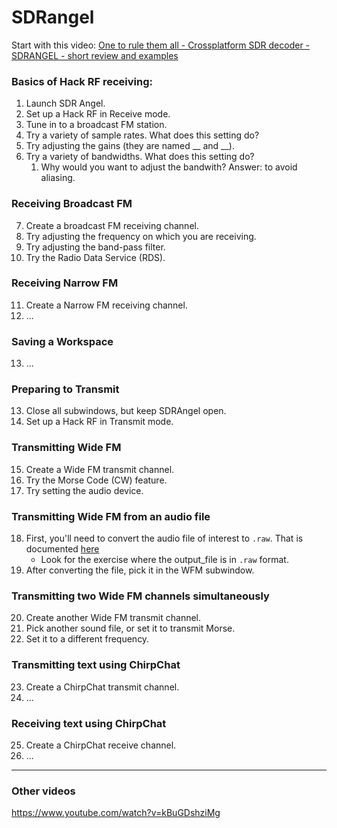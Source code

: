 # SDRangel

Start with this video: [One to rule them all - Crossplatform SDR decoder - SDRANGEL - short review and examples](https://www.youtube.com/watch?v=zrhBcy8L-dA)

### Basics of Hack RF receiving:

1. Launch SDR Angel.
2. Set up a Hack RF in Receive mode.
3. Tune in to a broadcast FM station.
4. Try a variety of sample rates. What does this setting do?
5. Try adjusting the gains (they are named __ and __).
6. Try a variety of bandwidths. What does this setting do?
    1. Why would you want to adjust the bandwith? Answer: to avoid aliasing.

### Receiving Broadcast FM
7. Create a broadcast FM receiving channel.
8. Try adjusting the frequency on which you are receiving.
9. Try adjusting the band-pass filter.
10. Try the Radio Data Service (RDS).

### Receiving Narrow FM
11. Create a Narrow FM receiving channel.
12. ...

### Saving a Workspace
13. ...

### Preparing to Transmit
13. Close all subwindows, but keep SDRAngel open.
14. Set up a Hack RF in Transmit mode.

### Transmitting Wide FM
15. Create a Wide FM transmit channel.
16. Try the Morse Code (CW) feature.
17. Try setting the audio device.

### Transmitting Wide FM from an audio file
18. First, you'll need to convert the audio file of interest to `.raw`. That is documented [here](https://github.com/python-can-define-radio/python-course/blob/main/classroom_activities/Ch03_Misc_examples/soundFile.md)
    - Look for the exercise where the output_file is in `.raw` format.
20. After converting the file, pick it in the WFM subwindow.

### Transmitting two Wide FM channels simultaneously
20. Create another Wide FM transmit channel.
21. Pick another sound file, or set it to transmit Morse.
22. Set it to a different frequency.

### Transmitting text using ChirpChat
23. Create a ChirpChat transmit channel.
24. ...

### Receiving text using ChirpChat
25. Create a ChirpChat receive channel.
26. ...


----

### Other videos

https://www.youtube.com/watch?v=kBuGDshziMg
